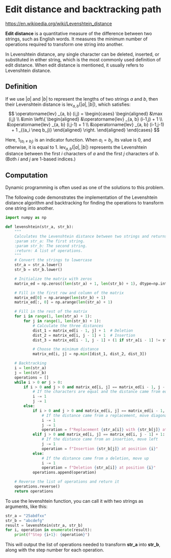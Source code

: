 # Edit distance and backtracking path

https://en.wikipedia.org/wiki/Levenshtein_distance

**Edit distance** is a quantitative measure of the difference between two strings, such as English words. It measures the minimum number of operations required to transform one string into another.  

In Levenshtein distance, any single character can be deleted, inserted, or substituted in either string, which is the most commonly used definition of edit distance. When edit distance is mentioned, it usually refers to Levenshtein distance.

## Definition
If we use $\left | a \right |$ and $\left | b \right |$ to represent the lengths of two strings $a$ and $b$, then their Levenshtein distance is $\operatorname{lev} _{a, b} (\left | a \right | ,\left | b \right | )$, which satisfies:
$$
\operatorname{lev} _{a, b} (i,j) = \begin{cases}
\begin{aligned}
&\max (i,j) \\
&\min \left\{
\begin{aligned}
&\operatorname{lev} _{a, b} (i-1,j) + 1 \\
&\operatorname{lev} _{a, b} (i,j-1) + 1 \\
&\operatorname{lev} _{a, b} (i-1,j-1) + 1 _{(a_i \neq b_j)}
\end{aligned}
\right.
\end{aligned}
\end{cases}
$$

Here, $1 _{(a_i \neq b_j)}$ is an indicator function. When $a_i = b_j$, its value is 0, and otherwise, it is equal to 1. $\operatorname{lev} _{a, b} (\left | a \right | ,\left | b \right | )$ represents the Levenshtein distance between the first $i$ characters of $a$ and the first $j$ characters of $b$. (Both $i$ and $j$ are 1-based indices.)

## Computation

Dynamic programming is often used as one of the solutions to this problem.

The following code demonstrates the implementation of the Levenshtein distance algorithm and backtracking for finding the operations to transform one string into another.
```python
import numpy as np

def levenshtein(str_a, str_b):
    """
    Calculates the Levenshtein distance between two strings and returns a list of operations to transform str_a into str_b.
    :param str_a: The first string.
    :param str_b: The second string.
    :return: A list of operations.
    """
    # Convert the strings to lowercase
    str_a = str_a.lower()
    str_b = str_b.lower()

    # Initialize the matrix with zeros
    matrix_ed = np.zeros((len(str_a) + 1, len(str_b) + 1), dtype=np.int32)

    # Fill in the first row and column of the matrix
    matrix_ed[0] = np.arange(len(str_b) + 1)
    matrix_ed[:, 0] = np.arange(len(str_a) + 1)

    # Fill in the rest of the matrix
    for i in range(1, len(str_a) + 1):
        for j in range(1, len(str_b) + 1):
            # Calculate the three distances
            dist_1 = matrix_ed[i - 1, j] + 1  # Deletion
            dist_2 = matrix_ed[i, j - 1] + 1  # Insertion
            dist_3 = matrix_ed[i - 1, j - 1] + (1 if str_a[i - 1] != str_b[j - 1] else 0)  # Replacement or equality

            # Choose the minimum distance
            matrix_ed[i, j] = np.min([dist_1, dist_2, dist_3])

    # Backtracking
    i = len(str_a)
    j = len(str_b)
    operations = []
    while i > 0 or j > 0:
        if i > 0 and j > 0 and matrix_ed[i, j] == matrix_ed[i - 1, j - 1] and str_a[i - 1] == str_b[j - 1]:
            # If the characters are equal and the distance came from equality, move diagonally
            i -= 1
            j -= 1
        else:
            if i > 0 and j > 0 and matrix_ed[i, j] == matrix_ed[i - 1, j - 1] + 1:
                # If the distance came from a replacement, move diagonally
                i -= 1
                j -= 1
                operation = f"Replacement {str_a[i]} with {str_b[j]} at position {i}"
            elif j > 0 and matrix_ed[i, j] == matrix_ed[i, j - 1] + 1:
                # If the distance came from an insertion, move left
                j -= 1
                operation = f"Insertion {str_b[j]} at position {i}"
            else:
                # If the distance came from a deletion, move up
                i -= 1
                operation = f"Deletion {str_a[i]} at position {i}"  
            operations.append(operation)

    # Reverse the list of operations and return it
    operations.reverse()
    return operations
```
To use the levenshtein function, you can call it with two strings as arguments, like this:
```python
str_a = "25abdfxx"
str_b = "abcdefg"
result = levenshtein(str_a, str_b)
for i, operation in enumerate(result):
    print(f"Step {i+1}: {operation}")
```
This will output the list of operations needed to transform **str_a** into **str_b**, along with the step number for each operation.